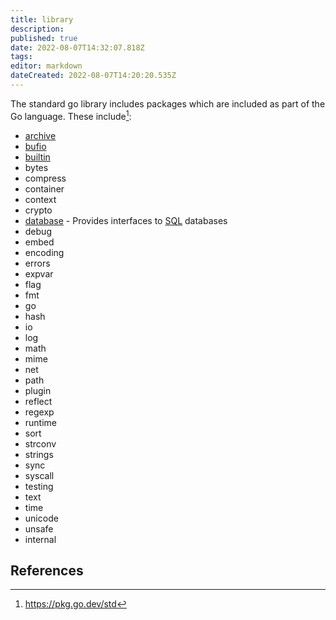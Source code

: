 ```yaml
---
title: library
description: 
published: true
date: 2022-08-07T14:32:07.818Z
tags: 
editor: markdown
dateCreated: 2022-08-07T14:20:20.535Z
---
```


The standard go library includes packages which are included as part of
the Go language. These include[^1]:

-   [archive](library/archive)
-   [bufio](library/bufio)
-   [builtin](library/builtin)
-   bytes
-   compress
-   container
-   context
-   crypto
-   [database](/stack/go/library/database) - Provides
    interfaces to [SQL](/stack/sql) databases
-   debug
-   embed
-   encoding
-   errors
-   expvar
-   flag
-   fmt
-   go
-   hash
-   io
-   log
-   math
-   mime
-   net
-   path
-   plugin
-   reflect
-   regexp
-   runtime
-   sort
-   strconv
-   strings
-   sync
-   syscall
-   testing
-   text
-   time
-   unicode
-   unsafe
-   internal

## References
[^1]: <https://pkg.go.dev/std>
